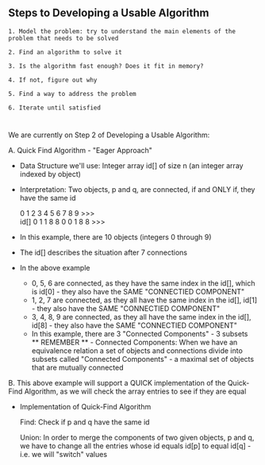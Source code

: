 <!-- Quick-Find Algorithm to Solve Dynamic Connectivity Problem -->

  ## Steps to Developing a Usable Algorithm 
    1. Model the problem: try to understand the main elements of the problem that needs to be solved 

    2. Find an algorithm to solve it 

    3. Is the algorithm fast enough? Does it fit in memory?

    4. If not, figure out why

    5. Find a way to address the problem 

    6. Iterate until satisfied 
    
# ###############################################

We are currently on Step 2 of Developing a Usable Algorithm:

A. Quick Find Algorithm - "Eager Approach"
  
  - Data Structure we'll use: Integer array id[] of size n (an integer array indexed by object) 
  - Interpretation: Two objects, p and q, are connected, if and ONLY if, they have the same id 
  
     0 1 2 3 4 5 6 7 8 9 >>>  
id[] 0 1 1 8 8 0 0 1 8 8 >>>

  - In this example, there are 10 objects (integers 0 through 9)
  - The id[] describes the situation after 7 connections 
  - In the above example 
    - 0, 5, 6 are connected, as they have the same index in the id[], which is id[0] - they also have the SAME "CONNECTIED COMPONENT"
    - 1, 2, 7 are connected, as they all have the same index in the id[], id[1] - they also have the SAME "CONNECTIED COMPONENT"
    - 3, 4, 8, 9 are connected, as they all have the same index in the id[], id[8] - they also have the SAME "CONNECTIED COMPONENT"
    - In this example, there are 3 "Connected Components" - 3 subsets  
     ** REMEMBER ** - Connected Components: When we have an equivalence relation a set of objects and connections divide into subsets called "Connected Components" - a maximal set of objects that are mutually connected  

B. This above example will support a QUICK implementation of the Quick-Find Algorithm, as we will check the array entries to see if they are equal 
  - Implementation of Quick-Find Algorithm
  
    Find: Check if p and q have the same id 
    
    Union: In order to merge the components of two given objects, p and q, we have to change all the entries whose id equals id[p] to equal id[q] - i.e. we will "switch" values
    
    

































